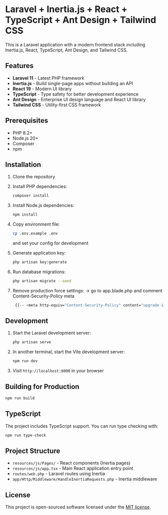# Laravel + Inertia.js + React + TypeScript + Ant Design + Tailwind CSS

This is a Laravel application with a modern frontend stack including Inertia.js, React, TypeScript, Ant Design, and Tailwind CSS.

## Features

- **Laravel 11** - Latest PHP framework
- **Inertia.js** - Build single-page apps without building an API
- **React 19** - Modern UI library
- **TypeScript** - Type safety for better development experience
- **Ant Design** - Enterprise UI design language and React UI library
- **Tailwind CSS** - Utility-first CSS framework

## Prerequisites

- PHP 8.2+
- Node.js 20+
- Composer
- npm

## Installation

1. Clone the repository
2. Install PHP dependencies:
   ```bash
   composer install
   ```

3. Install Node.js dependencies:
   ```bash
   npm install
   ```

4. Copy environment file:
   ```bash
   cp .env.example .env
   ```
   and set your config for development

5. Generate application key:
   ```bash
   php artisan key:generate
   ```

6. Run database migrations:
   ```bash
   php artisan migrate --seed
   ```
6. Remove production force settings:
    -> go to app.blade.php and comment Content-Security-Policy meta
   ```bash
    {{-- <meta http-equiv="Content-Security-Policy" content="upgrade-insecure-requests"> --}}
   ```

## Development

1. Start the Laravel development server:
   ```bash
   php artisan serve
   ```

2. In another terminal, start the Vite development server:
   ```bash
   npm run dev
   ```

3. Visit `http://localhost:8000` in your browser

## Building for Production

```bash
npm run build
```

## TypeScript

The project includes TypeScript support. You can run type checking with:

```bash
npm run type-check
```

## Project Structure

- `resources/js/Pages/` - React components (Inertia pages)
- `resources/js/app.tsx` - Main React application entry point
- `routes/web.php` - Laravel routes using Inertia
- `app/Http/Middleware/HandleInertiaRequests.php` - Inertia middleware

## License

This project is open-sourced software licensed under the [MIT license](https://opensource.org/licenses/MIT).
